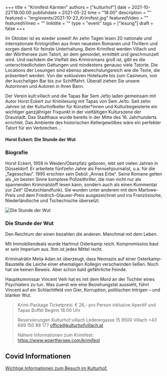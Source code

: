 +++
title = "Krimifest Kärnten"
authors = ["kulturhof"]
date = 2021-10-22T18:00:00
publishdate = 2021-05-22
time = "18:00"
description = ""
featured = "img/events/2021-10-22_Krimifest.jpg"
featuredVideo = ""
featuredVimeo = ""
linktitle = ""
type = "event"
tags = ["lesung"]
draft = false
+++


Im Oktober ist es wieder soweit! An zehn Tagen lesen 20 nationale und internationale Krimigrößen aus ihren neuesten Romanen und Thrillern und sorgen damit für feinste Unterhaltung.
Beim Krimifest werden Villach und der Wörthersee zum Tatort, an dem gemordet, ermittelt und geschmunzelt wird. Und nachdem die Vielfalt des Krimiromans groß ist, gibt es die unterschiedlichsten Gattungen und mindestens genauso viele Tatorte. Die Locations der Lesungen sind ebenso abwechslungsreich wie die Texte, die präsentiert werden. Von der exklusiven Hotelsuite bis zum Casineum, von der kuscheligen Bar bis zur Schifffahrt. Überall ziehen Sie unsere Autorinnen und Autoren in Ihren Bann.
 

Der Verein kult:villach und die Tapas Bar Sem Je!to laden gemeinsam mit Autor Horst Eckert zur Krimilesung mit Tapas von Sem Je!to. Seit zehn Jahren ist der Kulturhofkeller für Künstler*innen und Kulturbegeisterte ein wichtiger ganzjähriger Fixpunkt in der vielfältigen Kulturszene der Draustadt. Das Stadthaus wurde bereits in der Mitte des 16. Jahrhunderts errichtet. Das Ambiente des historischen Kellergewölbes wäre ein perfekter Tatort für ein Verbrechen…

 
#### Horst Eckert: Die Stunde der Wut


### Biografie

Horst Eckert, 1959 in Weiden/Oberpfalz geboren, lebt seit vielen Jahren in Düsseldorf. Er arbeitete fünfzehn Jahre als Fernsehjournalist, u.a. für die „Tagesschau“. 1995 erschien sein Debüt „Annas Erbe“. Seine Romane gelten als „im besten Sinne komplexe Polizeithriller, die man nicht nur als spannenden Kriminalstoff lesen kann, sondern auch als einen Kommentar zur Zeit“ (Deutschlandfunk). Sie wurden unter anderem mit dem Marlowe-Preis und dem Friedrich-Glauser-Preis ausgezeichnet und ins Französische, Niederländische und Tschechische übersetzt.

![Die Stunde der Wut](/img/events/2021-10-22_HorstEckert_DieStundeDerWut.jpg)

### Die Stunde der Wut

Den Reichtum der einen bezahlen die anderen. Manchmal mit dem Leben.

Mit Immobiliendeals wurde Hartmut Osterkamp reich. Kompromisslos baut er sein Imperium aus. Ihm ist jedes Mittel recht.

Kriminalrätin Melia Adan ist überzeugt, dass Neonazis auf einer Osterkamp-Baustelle die Leiche einer ehemaligen Kollegin verschwinden ließen. Noch hat sie keinen Beweis. Aber schon bald gefährliche Feinde.

Hauptkommissar Vincent Veih hat es mit dem Mord an der Tochter eines Psychiaters zu tun. Was zuerst wie eine Beziehungstat aussieht, führt Vincent auf ein Schlachtfeld von Gier, Korruption, politischen Intrigen – und blanker Wut.
 


>Krimi-Package
>Ticketpreis: € 26,- pro Person 
>inklusive Aperitif und Tapas Buffet
>Beginn
>18:00 Uhr
>
>Reservierungen
>Kulturhof:villach
>Lederergasse 15
>9500 Villach
>+43 699 150 88 177
>office@kulturhofvillach.at
>
>Nähere Informationen zum Krimifest: https://www.woerthersee.com/krimifest



## Covid Informationen

[Wichtige Informationen zum Besuch im Kulturhof.](covid-info)
